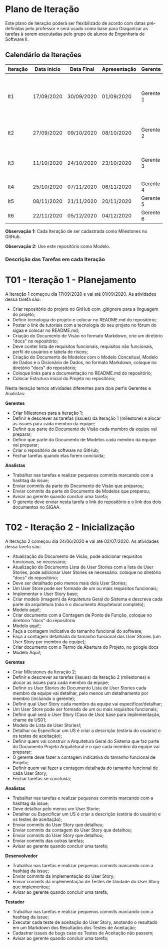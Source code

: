  # Plano de Iteração

 Este plano de iteração poderá ser flexibilizado de acordo com datas pré-definidas pelo professor e será usado como base para Oraganizar as tarefas à serem executadas pelo grupo de alunos de Engenharia de Software II.

 ## Calendário da Iterações

 Iteração | Data início | Data Final | Apresentação | Gerente | Detalhes
 -------- | ----------- | ---------- | ------------ | ------- | --------
 It1      | 17/09/2020  | 30/09/2020 | 01/09/2020   | Gerente 1 | Criar Documento de Visão, Modelos e Plano de Iteração e Release
 It2      | 27/09/2020  | 09/10/2020 | 08/10/2020   | Gerente 2 | Implementar, Criar US00, Detalhar US01, US02
 It3      | 11/10/2020  | 24/10/2020 | 23/10/2020   | Gerente 3 | Implementar US01, US02, Detalhar US03 US04, Testar US00
 It4      | 25/10/2020  | 07/11/2020 | 06/11/2020   | Gerente 4
 It5      | 08/11/2020  | 21/11/2020 | 20/11/2020   | Gerente 5
 It6      | 22/11/2020  | 05/12/2020 | 04/12/2020   | Gerente 6


 **Observação 1:** Cada Iteração de ser cadastrada como Milestones no GitHub.
 
 **Observação 2:** Use este repositório como Modelo.
 
 ### Descrição das Tarefas em cada Iteração
 
 # T01 - Iteração 1 - Planejamento
 A Iteração 1 começou dia 17/09/2020 e vai até 01/09/2020. As atividades dessa tarefa são:
 
  * Criar repositório do projeto no GitHub com .gitignore para a linguagem do projeto;
  * Definir tecnologia do projeto e colocar no README.md do repositório;
  * Postar o link de tutoriais com a tecnologia do seu projeto no fórum do sigaa e colocar no README.md;
  * Criação do Documento de Visão no formato Markdown, crie um diretório "docs" no repositório;
  * Deve conter lista de requisitos funcionais, requisitos não funcionais, perfil de usuários e tabela de riscos;
  * Criação do Documento de Modelos com o Modelo Conceitual, Modelo de Dados e o Dicionário de Dados, no formato Markdown, coloque no diretório "docs" do repositório;
  * Coloque links para a documentação no README.md do repositório;
  * Colocar Estrutura inicial do Projeto no repositório;

 Nesta iteração temos atividades diferentes para dois perfis Gerentes e Analistas:
 
 **Gerentes**
  * Criar Milestones para a Iteração 1;
  * Definir e descrever as tarefas (issues) da Iteração 1 (milestone) e alocar as issues para cada membro da  equipe;
  * Definir que parte do Documento de Visão cada membro da equipe vai preparar;
  * Definir que parte do Documento de Modelos cada membro da equipe vai preparar;
  * Criar o repositório de software no GitHub;
  * Fechar tarefas quando elas forem concluída;
 
 **Analistas**
  * Trabalhar nas tarefas e realizar pequenos commits marcando com a hashtag da issue;
  * Enviar commits da parte do Documento de Visão que preparou;
  * Enviar commits da parte do Documento de Modelos que preparou;
  * Avisar ao gerente quando concluir uma tarefa;
  * O gerente deve enviar nesta tarefa o link do repositório e o link dos dois documentos no SIGAA.
 
 # T02 - Iteração 2 - Inicialização
 A Iteração 2 começou dia 24/06/2020 e vai até 02/07/2020. As atividades dessa tarefa são:
  
  * Atualização do Documento de Visão, pode adicionar requisitos funcionais, se necessário;
  * Atualização do Documento Lista de User Stories com a lista de User Stories, pode adicionar User Stories se  necessário. coloque no diretório "docs" do repositório;
  * Deve ser detalhado pelo menos mais dois User Stories;
  * Um User Store pode ser formado de um ou mais requisitos funcionais;
  * Implementar o User Story base;
  * Criar modelo (imagem) da Arquitetura Geral do Sistema e descreva cada parte da arquitetura (não é o documento Arquitetural completo);
  * Modelo aqui!;
  * Criar documento com a Contagem de Ponto de Função, coloque no diretório "docs" do repositório
  * Modelo aqui!;
  * Faça a contagem indicativa do tamanho funcional do software;
  * Faça a contagem detalhada do tamanho funcional dos User Stories (um User Story por membro da equipe);
  * Criar documento com o Termo de Abertura do Projeto, no google docs
  * Modelo Aqui!;
 
 **Gerentes**
  * Criar Milestones da Iteração 2;
  * Definir e descrever as tarefas (issues) da Iteração 2 (milestones) e alocar as issues para cada membro da  equipe;
  * Definir os User Stories do Documento Lista de User Stories cada membro da equipe vai detalhar, pelo menos  um detalhamento por membro (incluindo o gerente);
  * Definir qual User Story cada membro da equipe vai especificar/detalhar;
  * Um User Store pode ser formado de um ou mais requisitos funcionais;
  * Definir qual será o User Story (Caso de Uso) base para implementação, chame de US01;
  * Modelo de Lista de User Stories!;
  * Detalhar ou Especificar um US é criar a descrição (estória do usuário) e os testes de aceitação);
  * Definir quem vai construir a Arquitetura Geral do Sistema que faz parte do Documento Projeto Arquitetural  e o que cada membro da equipe vai preparar;
  * O gerente deve fazer a contagem indicativa do tamanho funcional de Projeto;
  * Definir quem vai fazer a contagem detalhada do tamanho funcional de cada User Story;
  * Fechar tarefas se concluída;

 **Analistas**
  * Trabalhar nas tarefas e realizar pequenos commits marcando com a hashtag da issue;
  * Deve detalhar pelo menos um User Storie;
  * Detalhar ou Especificar um US é criar a descrição (estória do usuário) e os testes de aceitação);
  * Enviar commits do User Story que detalhou;
  * Enviar commits da contagem do User Story que detalhou;
  * Enviar commits do User Story que detalhou;
  * Enviar commits das outras tarefas;
  * Avisar ao gerente quando concluir uma tarefa;
 
 **Desenvolvedor**
  * Trabalhar nas tarefas e realizar pequenos commits marcando com a hashtag da issue;
  * Enviar commits da implementação do User Story;
  * Enviar commits da implementação de Testes de Unidade do User Story que implementou;
  * Avisar ao gerente quando concluir uma tarefa;
 
 **Testador**
  * Trabalhar nas tarefas e realizar pequenos commits marcando com a hashtag da issue;
  * Executar cada teste de aceitação do User Story, anotando o resultado em um Markdown dos Resultados dos Testes de Aceitação;
  * Cadastrar issues de bugs caso os Testes de Aceitação não passem;
  * Avisar ao gerente quando concluir uma tarefa;

